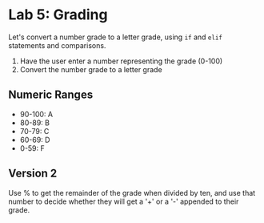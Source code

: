 
# Lab 5: Grading

Let's convert a number grade to a letter grade, using `if` and `elif` statements and comparisons.

1. Have the user enter a number representing the grade (0-100)
2. Convert the number grade to a letter grade

## Numeric Ranges

- 90-100: A
- 80-89: B
- 70-79: C
- 60-69: D
- 0-59: F

## Version 2

Use % to get the remainder of the grade when divided by ten, and use that number to decide whether they will get a '+' or a '-' appended to their grade.
